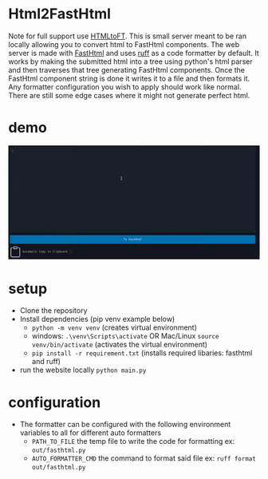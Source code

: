 # Html2FastHtml 
Note for full support use [HTMLtoFT](https://h2f.answer.ai/).
This is small server meant to be ran locally allowing you to convert html to FastHtml components.
The web server is made with [FastHtml](https://github.com/AnswerDotAI/fasthtml "fasthtml github") and
   uses [ruff](https://github.com/astral-sh/ruff "Ruff github") as a code formatter by default.
It works by making the submitted html into a tree using python's html parser and then traverses that tree
   generating FastHtml components.
Once the FastHtml component string is done it writes it to a file and then formats it.
Any formatter configuration you wish to apply should work like normal.
There are still some edge cases where it might not generate perfect html.
# demo
![Demo GIF](demo.gif)
# setup
- Clone the repository
- Install dependencies (pip venv example below)
    - `python -m venv venv` (creates virtual environment)
    - windows: `.\venv\Scripts\activate` OR Mac/Linux `source venv/bin/activate` (activates the virtual environment)
    - `pip install -r requirement.txt` (installs required libaries: fasthtml and ruff)
- run the website locally `python main.py`
# configuration
- The formatter can be configured with the following environment variables to all for different auto formatters
    - `PATH_TO_FILE` the temp file to write the code for formatting ex: `out/fasthtml.py`
    - `AUTO_FORMATTER_CMD` the command to format said file ex: `ruff format out/fasthtml.py`
